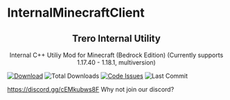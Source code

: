 # InternalMinecraftClient
<p align="center">
 <h2 align="center">Trero Internal Utility</h2>
 <p align="center">Internal C++ Utiliy Mod for Minecraft (Bedrock Edition) (Currently supports 1.17.40 - 1.18.1, multiversion)</p>

[![Download](https://img.shields.io/badge/download-utility-brightgreen?style=for-the-badge "Download")](https://github.com/Laamy/Trero/releases/latest&response-content-type=application%2Foctet-stream "Download")
![Total Downloads](https://img.shields.io/github/downloads/Laamy/Trero/total?style=for-the-badge)
[![Code Issues](https://img.shields.io/github/issues/Laamy/Trero?color=red&label=Code%20Issues&style=for-the-badge)](https://google.com)
![Last Commit](https://img.shields.io/github/last-commit/Laamy/Trero?style=for-the-badge)
</p>

https://discord.gg/cEMkubws8F Why not join our discord?
